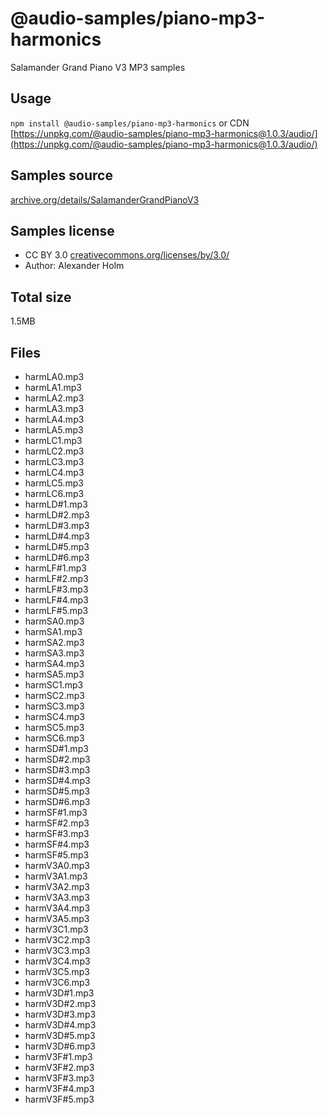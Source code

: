 # @audio-samples/piano-mp3-harmonics

Salamander Grand Piano V3 MP3 samples

## Usage

`npm install @audio-samples/piano-mp3-harmonics` or CDN [https://unpkg.com/@audio-samples/piano-mp3-harmonics@1.0.3/audio/](https://unpkg.com/@audio-samples/piano-mp3-harmonics@1.0.3/audio/)

## Samples source

[archive.org/details/SalamanderGrandPianoV3](https://archive.org/details/SalamanderGrandPianoV3)

## Samples license

- CC BY 3.0 [creativecommons.org/licenses/by/3.0/](http://creativecommons.org/licenses/by/3.0/)
- Author: Alexander Holm 

## Total size

1.5MB

## Files

- harmLA0.mp3
- harmLA1.mp3
- harmLA2.mp3
- harmLA3.mp3
- harmLA4.mp3
- harmLA5.mp3
- harmLC1.mp3
- harmLC2.mp3
- harmLC3.mp3
- harmLC4.mp3
- harmLC5.mp3
- harmLC6.mp3
- harmLD#1.mp3
- harmLD#2.mp3
- harmLD#3.mp3
- harmLD#4.mp3
- harmLD#5.mp3
- harmLD#6.mp3
- harmLF#1.mp3
- harmLF#2.mp3
- harmLF#3.mp3
- harmLF#4.mp3
- harmLF#5.mp3
- harmSA0.mp3
- harmSA1.mp3
- harmSA2.mp3
- harmSA3.mp3
- harmSA4.mp3
- harmSA5.mp3
- harmSC1.mp3
- harmSC2.mp3
- harmSC3.mp3
- harmSC4.mp3
- harmSC5.mp3
- harmSC6.mp3
- harmSD#1.mp3
- harmSD#2.mp3
- harmSD#3.mp3
- harmSD#4.mp3
- harmSD#5.mp3
- harmSD#6.mp3
- harmSF#1.mp3
- harmSF#2.mp3
- harmSF#3.mp3
- harmSF#4.mp3
- harmSF#5.mp3
- harmV3A0.mp3
- harmV3A1.mp3
- harmV3A2.mp3
- harmV3A3.mp3
- harmV3A4.mp3
- harmV3A5.mp3
- harmV3C1.mp3
- harmV3C2.mp3
- harmV3C3.mp3
- harmV3C4.mp3
- harmV3C5.mp3
- harmV3C6.mp3
- harmV3D#1.mp3
- harmV3D#2.mp3
- harmV3D#3.mp3
- harmV3D#4.mp3
- harmV3D#5.mp3
- harmV3D#6.mp3
- harmV3F#1.mp3
- harmV3F#2.mp3
- harmV3F#3.mp3
- harmV3F#4.mp3
- harmV3F#5.mp3